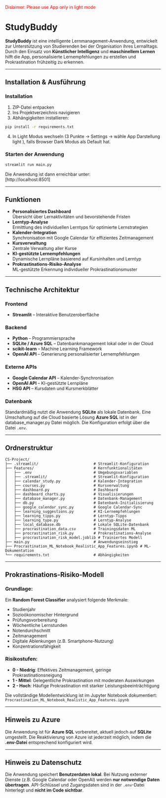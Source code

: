 <span style="color:red">Dislaimer: Please use App only in light mode</span>

# StudyBuddy

**StudyBuddy** ist eine intelligente Lernmanagement-Anwendung, entwickelt zur Unterstützung von Studierenden bei der Organisation ihres Lernalltags. Durch den Einsatz von **Künstlicher Intelligenz** und **maschinellem Lernen** hilft die App, personalisierte Lernempfehlungen zu erstellen und Prokrastination frühzeitig zu erkennen.

---

## Installation & Ausführung

### Installation
1. ZIP-Datei entpacken
2. Ins Projektverzeichnis navigieren
3. Abhängigkeiten installieren:
```bash
pip install -r requirements.txt
```
4. In Light Modus wechseln (3 Punkte -> Settings -> wähle App Darstellung light ), falls Browser Dark Modus als Default hat.

### Starten der Anwendung
```bash
streamlit run main.py
```
Die Anwendung ist dann erreichbar unter:  
[http://localhost:8501]

---

## Funktionen

- **Personalisiertes Dashboard**  
  Übersicht über Lernaktivitäten und bevorstehende Fristen
- **Lerntyp-Analyse**  
  Ermittlung des individuellen Lerntyps für optimierte Lernstrategien
- **Kalender-Integration**  
  Synchronisation mit Google Calendar für effizientes Zeitmanagement
- **Kursverwaltung**  
  Zentrale Verwaltung aller Kurse
- **KI-gestützte Lernempfehlungen**  
  Dynamische Lernpläne basierend auf Kursinhalten und Lerntyp
- **Prokrastinations-Risiko-Analyse**  
  ML-gestützte Erkennung individueller Prokrastinationsmuster

---

## Technische Architektur

### Frontend
- **Streamlit** – Interaktive Benutzeroberfläche

### Backend
- **Python** – Programmiersprache
- **SQLite / Azure SQL** – Datenbankmanagement lokal oder in der Cloud
- **scikit-learn** – Machine Learning Framework
- **OpenAI API** – Generierung personalisierter Lernempfehlungen

### Externe APIs
- **Google Calendar API** – Kalender-Synchronisation
- **OpenAI API** – KI-gestützte Lernpläne
- **HSG API** – Kursdaten und Kursmerkblätter

### Datenbank
Standardmäßig nutzt die Anwendung **SQLite** als lokale Datenbank. Eine Umschaltung auf die Cloud basierte Lösung **Azure SQL** ist in der database_manager.py Datei möglich. Die Konfiguration erfolgt über die Datei `.env`.

---

## Ordnerstruktur

```
CS-Project/
├── .streamlit/                         # Streamlit-Konfiguration
├── Features/                           # Kernfunktionalitäten
│   ├── .env                            # Umgebungsvariablen
│   ├── .streamlit/                     # Streamlit-Konfiguration
│   ├── calendar_study.py               # Kalender-Integration
│   ├── courses.py                      # Kursverwaltung
│   ├── dashboard.py                    # Dashboard
│   ├── dashboard_charts.py             # Visualisierungen
│   ├── database_manager.py             # Datenbank-Management
│   ├── db.py                           # Datenbank-Initialisierung
│   ├── google_calendar_sync.py         # Google Calendar-Sync
│   ├── learning_suggestions.py         # KI-Lernempfehlungen
│   ├── learning_tipps.py               # Lerntyp-Tipps
│   ├── learning_type.py                # Lerntyp-Analyse
│   ├── local_database.db               # Lokale SQLite-Datenbank
│   ├── procrastination_data.csv        # Trainingsdaten ML
│   ├── procrastination_risk.py         # Prokrastinations-Analyse
│   ├── procrastination_risk_model.joblib # Trainiertes Modell
├── main.py                             # Anwendungseinstieg
├── Procrastination_ML_Notebook_Realistic_App_Features.ipynb # ML-Dokumentation
└── requirements.txt                    # Abhängigkeiten
```

---

## Prokrastinations-Risiko-Modell

### Grundlage:
Ein **Random Forest Classifier** analysiert folgende Merkmale:
- Studienjahr
- Sozioökonomischer Hintergrund
- Prüfungsvorbereitung
- Wöchentliche Lernstunden
- Notendurchschnitt
- Zeitmanagement
- Digitale Ablenkungen (z.B. Smartphone-Nutzung)
- Konzentrationsfähigkeit

### Risikostufen:
- **0 - Niedrig**: Effektives Zeitmanagement, geringe Prokrastinationsneigung
- **1 - Mittel**: Gelegentliche Prokrastination mit moderaten Auswirkungen
- **2 - Hoch**: Häufige Prokrastination mit starker Leistungsbeeinträchtigung

Die vollständige Modellentwicklung ist im Jupyter Notebook dokumentiert:  
`Procrastination_ML_Notebook_Realistic_App_Features.ipynb`

---

## Hinweis zu Azure

Die Anwendung ist für **Azure SQL** vorbereitet, aktuell jedoch auf **SQLite** umgestellt. Die Reaktivierung von Azure ist jederzeit möglich, indem die **.env-Datei** entsprechend konfiguriert wird.

---

## Hinweis zu Datenschutz

Die Anwendung speichert **Benutzerdaten lokal**. Bei Nutzung externer Dienste (z.B. Google Calendar oder OpenAI) werden **nur notwendige Daten übertragen**. API-Schlüssel und Zugangsdaten sind in der `.env`-Datei hinterlegt und **nicht im Code sichtbar**.
